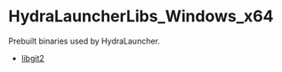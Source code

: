# HydraLauncherLibs_Windows_x64

Prebuilt binaries used by HydraLauncher.

- [libgit2](https://github.com/libgit2/libgit2/tree/21a351b0ed207d0871cb23e09c027d1ee42eae98)